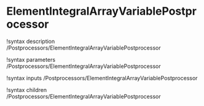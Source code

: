 # ElementIntegralArrayVariablePostprocessor

!syntax description /Postprocessors/ElementIntegralArrayVariablePostprocessor

!syntax parameters /Postprocessors/ElementIntegralArrayVariablePostprocessor

!syntax inputs /Postprocessors/ElementIntegralArrayVariablePostprocessor

!syntax children /Postprocessors/ElementIntegralArrayVariablePostprocessor

